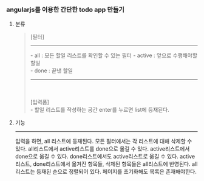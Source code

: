 ### angularjs를 이용한 간단한 todo app 만들기
 1. 분류
    > [필터]
        <hr/>
           - all : 모든 할일 리스트를 확인할 수 있는 필터
             - active : 앞으로 수행해야할 할일  
          - done : 끝낸 할일 
              <hr/> 
                <br/>       
         [입력폼] 
        <br/>
             - 할일 리스트를 작성하는 공간 enter를 누르면 list에 등재된다.
    >
      
  2. 기능 
    <hr/>
    입력을 하면, all 리스트에 등재된다. 
    모든 필터에서는 각 리스트에 대해 삭제할 수 있다.
   all리스트에서 active리스트를 done으로 옮길 수 있다.
   active리스트에서 done으로  옮길 수 있다.
   done리스트에서도 active리스트로 옮길 수 있다.
   active리스트, done리스트에서 옮겨진 항목들, 삭제된 항목들은 all리스트에 반영된다.
   all 리스트는 등재된 순으로 정렬되어 있다. 
   페이지를 초기화해도 목록은 존재해야한다. 
       
            